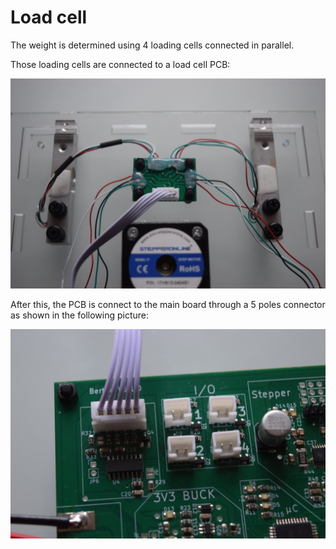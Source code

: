 # Load cell

The weight is determined using 4 loading cells connected in parallel.

Those loading cells are connected to a load cell PCB:

![Soldering loading cells to PCB](../01-assembling/images/top/loading_cell_PCB_soldering.JPG)

After this, the PCB is connect to the main board through a 5 poles connector as shown in the
following picture:

![Principal PCB and loading cell connection](../01-assembling/images/all_together/bottom_loading_cell_connection.JPG)

